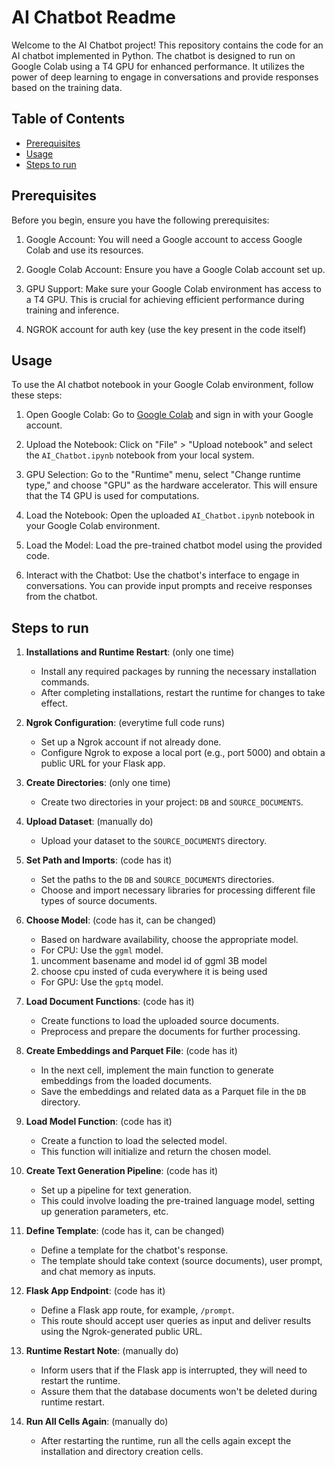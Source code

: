 # AI Chatbot Readme

Welcome to the AI Chatbot project! This repository contains the code for an AI chatbot implemented in Python. The chatbot is designed to run on Google Colab using a T4 GPU for enhanced performance. It utilizes the power of deep learning to engage in conversations and provide responses based on the training data.

## Table of Contents

- [Prerequisites](#prerequisites)
- [Usage](#usage)
- [Steps to run](#stepstorun)

## Prerequisites

Before you begin, ensure you have the following prerequisites:

1. Google Account: You will need a Google account to access Google Colab and use its resources.

2. Google Colab Account: Ensure you have a Google Colab account set up.

3. GPU Support: Make sure your Google Colab environment has access to a T4 GPU. This is crucial for achieving efficient performance during training and inference.

4. NGROK account for auth key (use the key present in the code itself)

## Usage

To use the AI chatbot notebook in your Google Colab environment, follow these steps:

1. Open Google Colab: Go to [Google Colab](https://colab.research.google.com/) and sign in with your Google account.

2. Upload the Notebook: Click on "File" > "Upload notebook" and select the `AI_Chatbot.ipynb` notebook from your local system.

3. GPU Selection: Go to the "Runtime" menu, select "Change runtime type," and choose "GPU" as the hardware accelerator. This will ensure that the T4 GPU is used for computations.

4. Load the Notebook: Open the uploaded `AI_Chatbot.ipynb` notebook in your Google Colab environment.

5. Load the Model: Load the pre-trained chatbot model using the provided code.

6. Interact with the Chatbot: Use the chatbot's interface to engage in conversations. You can provide input prompts and receive responses from the chatbot.

## Steps to run

1. **Installations and Runtime Restart**: (only one time)
   - Install any required packages by running the necessary installation commands.
   - After completing installations, restart the runtime for changes to take effect.

2. **Ngrok Configuration**: (everytime full code runs)
   - Set up a Ngrok account if not already done.
   - Configure Ngrok to expose a local port (e.g., port 5000) and obtain a public URL for your Flask app.

3. **Create Directories**: (only one time)
   - Create two directories in your project: `DB` and `SOURCE_DOCUMENTS`.

4. **Upload Dataset**: (manually do)
   - Upload your dataset to the `SOURCE_DOCUMENTS` directory.

5. **Set Path and Imports**: (code has it)
   - Set the paths to the `DB` and `SOURCE_DOCUMENTS` directories.
   - Choose and import necessary libraries for processing different file types of source documents.

6. **Choose Model**: (code has it, can be changed)
   - Based on hardware availability, choose the appropriate model.
   - For CPU: Use the `ggml` model.
   1. uncomment basename and model id of ggml 3B model 
   2. choose cpu insted of cuda everywhere it is being used
   - For GPU: Use the `gptq` model.

7. **Load Document Functions**: (code has it)
   - Create functions to load the uploaded source documents.
   - Preprocess and prepare the documents for further processing.

8. **Create Embeddings and Parquet File**: (code has it)
   - In the next cell, implement the main function to generate embeddings from the loaded documents.
   - Save the embeddings and related data as a Parquet file in the `DB` directory.

9. **Load Model Function**: (code has it)
   - Create a function to load the selected model.
   - This function will initialize and return the chosen model.

10. **Create Text Generation Pipeline**: (code has it) 
    - Set up a pipeline for text generation.
    - This could involve loading the pre-trained language model, setting up generation parameters, etc.

11. **Define Template**: (code has it, can be changed)
    - Define a template for the chatbot's response.
    - The template should take context (source documents), user prompt, and chat memory as inputs.

12. **Flask App Endpoint**: (code has it)
    - Define a Flask app route, for example, `/prompt`.
    - This route should accept user queries as input and deliver results using the Ngrok-generated public URL.

13. **Runtime Restart Note**: (manually do)
    - Inform users that if the Flask app is interrupted, they will need to restart the runtime.
    - Assure them that the database documents won't be deleted during runtime restart.

14. **Run All Cells Again**: (manually do)
    - After restarting the runtime, run all the cells again except the installation and directory creation cells.